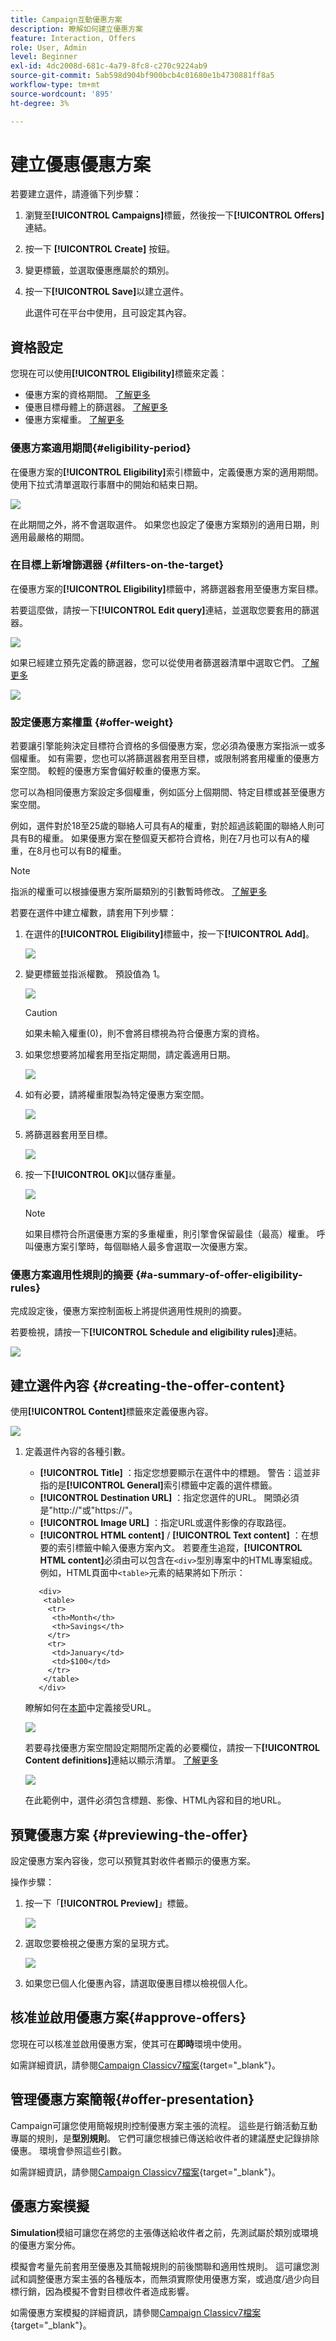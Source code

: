 ```yaml
---
title: Campaign互動優惠方案
description: 瞭解如何建立優惠方案
feature: Interaction, Offers
role: User, Admin
level: Beginner
exl-id: 4dc2008d-681c-4a79-8fc8-c270c9224ab9
source-git-commit: 5ab598d904bf900bcb4c01680e1b4730881ff8a5
workflow-type: tm+mt
source-wordcount: '895'
ht-degree: 3%

---
```


# 建立優惠優惠方案

若要建立選件，請遵循下列步驟：

1. 瀏覽至&#x200B;**[!UICONTROL Campaigns]**&#x200B;標籤，然後按一下&#x200B;**[!UICONTROL Offers]**&#x200B;連結。

1. 按一下 **[!UICONTROL Create]** 按鈕。

1. 變更標籤，並選取優惠應屬於的類別。

1. 按一下&#x200B;**[!UICONTROL Save]**&#x200B;以建立選件。

   此選件可在平台中使用，且可設定其內容。

## 資格設定

您現在可以使用&#x200B;**[!UICONTROL Eligibility]**&#x200B;標籤來定義：

* 優惠方案的資格期間。 [了解更多](#eligibility-period)
* 優惠目標母體上的篩選器。 [了解更多](#filters-on-the-target)
* 優惠方案權重。 [了解更多](#offer-weight)

### 優惠方案適用期間{#eligibility-period}

在優惠方案的&#x200B;**[!UICONTROL Eligibility]**&#x200B;索引標籤中，定義優惠方案的適用期間。 使用下拉式清單選取行事曆中的開始和結束日期。

![](assets/offer_eligibility_create_002.png)

在此期間之外，將不會選取選件。 如果您也設定了優惠方案類別的適用日期，則適用最嚴格的期間。

### 在目標上新增篩選器 {#filters-on-the-target}

在優惠方案的&#x200B;**[!UICONTROL Eligibility]**&#x200B;標籤中，將篩選器套用至優惠方案目標。

若要這麼做，請按一下&#x200B;**[!UICONTROL Edit query]**&#x200B;連結，並選取您要套用的篩選器。

![](assets/offer_eligibility_create_003.png)

如果已經建立預先定義的篩選器，您可以從使用者篩選器清單中選取它們。 [了解更多](interaction-predefined-filters.md)

![](assets/offer_eligibility_create_004.png)

### 設定優惠方案權重 {#offer-weight}

若要讓引擎能夠決定目標符合資格的多個優惠方案，您必須為優惠方案指派一或多個權重。 如有需要，您也可以將篩選器套用至目標，或限制將套用權重的優惠方案空間。 較輕的優惠方案會偏好較重的優惠方案。

您可以為相同優惠方案設定多個權重，例如區分上個期間、特定目標或甚至優惠方案空間。

例如，選件對於18至25歲的聯絡人可具有A的權重，對於超過該範圍的聯絡人則可具有B的權重。 如果優惠方案在整個夏天都符合資格，則在7月也可以有A的權重，在8月也可以有B的權重。

>[!NOTE]
>
>指派的權重可以根據優惠方案所屬類別的引數暫時修改。 [了解更多](interaction-offer-catalog.md#creating-offer-categories)

若要在選件中建立權數，請套用下列步驟：

1. 在選件的&#x200B;**[!UICONTROL Eligibility]**&#x200B;標籤中，按一下&#x200B;**[!UICONTROL Add]**。

   ![](assets/offer_weight_create_001.png)

1. 變更標籤並指派權數。 預設值為 1。

   ![](assets/offer_weight_create_006.png)

   >[!CAUTION]
   >
   >如果未輸入權重(0)，則不會將目標視為符合優惠方案的資格。

1. 如果您想要將加權套用至指定期間，請定義適用日期。

   ![](assets/offer_weight_create_002.png)

1. 如有必要，請將權重限製為特定優惠方案空間。

   ![](assets/offer_weight_create_003.png)

1. 將篩選器套用至目標。

   ![](assets/offer_weight_create_004.png)

1. 按一下&#x200B;**[!UICONTROL OK]**&#x200B;以儲存重量。

   ![](assets/offer_weight_create_005.png)

   >[!NOTE]
   >
   >如果目標符合所選優惠方案的多重權重，則引擎會保留最佳（最高）權重。 呼叫優惠方案引擎時，每個聯絡人最多會選取一次優惠方案。

### 優惠方案適用性規則的摘要 {#a-summary-of-offer-eligibility-rules}

完成設定後，優惠方案控制面板上將提供適用性規則的摘要。

若要檢視，請按一下&#x200B;**[!UICONTROL Schedule and eligibility rules]**&#x200B;連結。

![](assets/offer_eligibility_create_005.png)

## 建立選件內容 {#creating-the-offer-content}

使用&#x200B;**[!UICONTROL Content]**&#x200B;標籤來定義優惠內容。

![](assets/offer_content_create_001.png)

1. 定義選件內容的各種引數。

   * **[!UICONTROL Title]** ：指定您想要顯示在選件中的標題。 警告：這並非指的是&#x200B;**[!UICONTROL General]**&#x200B;索引標籤中定義的選件標籤。
   * **[!UICONTROL Destination URL]** ：指定您選件的URL。 開頭必須是&quot;http://&quot;或&quot;https://&quot;。
   * **[!UICONTROL Image URL]** ：指定URL或選件影像的存取路徑。
   * **[!UICONTROL HTML content]** / **[!UICONTROL Text content]** ：在想要的索引標籤中輸入優惠方案內文。 若要產生追蹤，**[!UICONTROL HTML content]**&#x200B;必須由可以包含在`<div>`型別專案中的HTML專案組成。 例如，HTML頁面中`<table>`元素的結果將如下所示：

   ```
      <div> 
       <table>
        <tr>
         <th>Month</th>
         <th>Savings</th>   
        </tr>   
        <tr>    
         <td>January</td>
         <td>$100</td>   
        </tr> 
       </table> 
      </div>
   ```

   瞭解如何在[本節](interaction-offer-spaces.md#configuring-the-status-when-the-proposition-is-accepted)中定義接受URL。

   ![](assets/offer_content_create_002.png)

   若要尋找優惠方案空間設定期間所定義的必要欄位，請按一下&#x200B;**[!UICONTROL Content definitions]**&#x200B;連結以顯示清單。 [了解更多](interaction-offer-spaces.md)

   ![](assets/offer_content_create_003.png)

   在此範例中，選件必須包含標題、影像、HTML內容和目的地URL。

## 預覽優惠方案 {#previewing-the-offer}

設定優惠方案內容後，您可以預覽其對收件者顯示的優惠方案。

操作步驟：

1. 按一下「**[!UICONTROL Preview]**」標籤。

   ![](assets/offer_preview_create_001.png)

1. 選取您要檢視之優惠方案的呈現方式。

   ![](assets/offer_preview_create_002.png)

1. 如果您已個人化優惠內容，請選取優惠目標以檢視個人化。

<!--

## Create a hypothesis on an offer {#creating-a-hypothesis-on-an-offer}

You can create hypotheses on your offer propositions. This lets you determine the impact of your offers on purchases carried out for the product concerned.

>[!NOTE]
>
>These hypotheses are carried out via Response Manager. Please check your license agreement.

Hypotheses carried out on an offer proposition are referenced in their **[!UICONTROL Measure]** tab.

Creating hypotheses is detailed in [this page](../../campaign/using/about-response-manager.md).

-->

## 核准並啟用優惠方案{#approve-offers}

您現在可以核准並啟用優惠方案，使其可在&#x200B;**即時**&#x200B;環境中使用。

如需詳細資訊，請參閱[Campaign Classicv7檔案](https://experienceleague.adobe.com/docs/campaign-classic/using/managing-offers/managing-an-offer-catalog/approving-and-activating-an-offer.html#approving-offer-content){target="_blank"}。

## 管理優惠方案簡報{#offer-presentation}

Campaign可讓您使用簡報規則控制優惠方案主張的流程。 這些是行銷活動互動專屬的規則，是&#x200B;**型別規則**。 它們可讓您根據已傳送給收件者的建議歷史記錄排除優惠。 環境會參照這些引數。

如需詳細資訊，請參閱[Campaign Classicv7檔案](https://experienceleague.adobe.com/docs/campaign-classic/using/managing-offers/managing-an-offer-catalog/managing-offer-presentation.html#managing-offers){target="_blank"}。

## 優惠方案模擬

**Simulation**&#x200B;模組可讓您在將您的主張傳送給收件者之前，先測試屬於類別或環境的優惠方案分佈。

模擬會考量先前套用至優惠及其簡報規則的前後關聯和適用性規則。 這可讓您測試和調整優惠方案主張的各種版本，而無須實際使用優惠方案，或過度/過少向目標行銷，因為模擬不會對目標收件者造成影響。

如需優惠方案模擬的詳細資訊，請參閱[Campaign Classicv7檔案](https://experienceleague.adobe.com/docs/campaign-classic/using/managing-offers/simulating-offers/about-offers-simulation.html){target="_blank"}。
